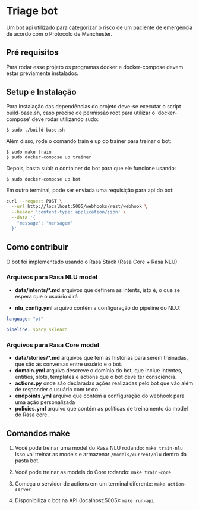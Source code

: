 # Triage bot

Um bot api utilizado para categorizar o risco de um paciente de emergência de acordo
com o Protocolo de Manchester.

## Pré requisitos

Para rodar esse projeto os programas docker e docker-compose devem estar previamente instalados.

## Setup e Instalação

Para instalação das dependências do projeto deve-se executar o script build-base.sh,
caso precise de permissão root para utilizar o 'docker-compose' deve rodar utilizando sudo:

```
$ sudo ./build-base.sh
```

Além disso, rode o comando train e up do trainer para treinar o bot:

```
$ sudo make train
$ sudo docker-compose up trainer
```

Depois, basta subir o container do bot para que ele funcione usando:
```
$ sudo docker-compose up bot
```

Em outro terminal, pode ser enviada uma requisição para api do bot:
```sh
curl --request POST \
  --url http://localhost:5005/webhooks/rest/webhook \
  --header 'content-type: application/json' \
  --data '{
    "message": "mensagem"
  }'
```

## Como contribuir

O bot foi implementado usando o Rasa Stack (Rasa Core + Rasa NLU)

### Arquivos para Rasa NLU model

- **data/intents/*.md** arquivos que definem as intents, isto é, o que se espera que o usuário dirá

- **nlu_config.yml** arquivo contém a configuração do pipeline do NLU:
```yaml
language: "pt"

pipeline: spacy_sklearn
```

### Arquivos para Rasa Core model

- **data/stories/*.md** arquivos que tem as histórias para serem treinadas, que são as conversas entre usuário e o bot.
- **domain.yml** arquivo descreve o domínio do bot, que inclue intentes, entities, slots, templates e actions que o bot deve ter consciência.
- **actions.py** onde são declaradas ações realizadas pelo bot que vão além de responder o usuário com texto
- **endpoints.yml** arquivo que contém a configuração do webhook para uma ação personalizada
- **policies.yml** arquivo que contém as políticas de treinamento da model do Rasa core.

## Comandos make
1. Você pode treinar uma model do Rasa NLU rodando:
```make train-nlu```
Isso vai treinar as models e armazenar `/models/current/nlu` dentro da pasta bot.

2. Você pode treinar as models do Core rodando:
```make train-core```

3. Começa o servidor de actions em um terminal diferente:
```make action-server```


4. Disponibiliza o bot na API (localhost:5005):
```make run-api```

